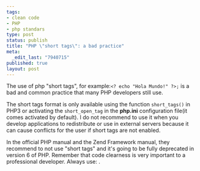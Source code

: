 ```yaml
--- 
tags: 
- clean code
- PHP
- php standars
type: post
status: publish
title: "PHP \"short tags\": a bad practice"
meta: 
  _edit_last: "7940715"
published: true
layout: post
---
```

The use of php "short tags", for example:`<? echo "Hola Mundo!" ?>;` is a bad and common practice 
that many PHP developers still use.
 
The short tags format is only available using the function `short_tags()` in PHP3 or activating the 
`short_open_tag` in the **php.ini** configuration file(it comes activated by default). I do not recommend 
to use it when you develop applications to redistribute or use in external servers because it can cause conflicts 
for the user if short tags are not enabled. 

In the official PHP manual and the Zend Framework manual, they recommend to not use "short tags" and it's going to be 
fully deprecated in version 6 of PHP. Remember that code clearness is very important to a professional developer. 
Always use: <?php echo "Hola Mundo!" ?>.
